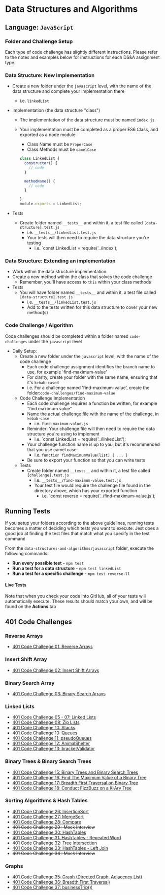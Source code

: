 # Data Structures and Algorithms

## Language: `JavaScript`

### Folder and Challenge Setup

Each type of code challenge has slightly different instructions. Please refer to the notes and examples below for instructions for each DS&A assignment type.

### Data Structure: New Implementation

- Create a new folder under the `javascript` level, with the name of the data structure and complete your implementation there
  - i.e. `linkedList`
- Implementation (the data structure "class")
  - The implementation of the data structure must be named `index.js`
  - Your implementation must be completed as a proper ES6 Class, and exported as a node module
    - Class Name must be `ProperCase`
    - Class Methods must be `camelCase`

    ```javascript
    class LinkedList {
      constructor() {
        // code
      }

      methodName() {
        // code
      }

    }
    module.exports = LinkedList;
    ```

- Tests
  - Create folder named `__tests__` and within it, a test file called `[data-structure].test.js`
    - i.e. `__tests__/linkedList.test.js`
    - Your tests will then need to require the data structure you're testing
      - i.e. `const LinkedList = require('../index');

### Data Structure: Extending an implementation

- Work within the data structure implementation
- Create a new method within the class that solves the code challenge
  - Remember, you'll have access to `this` within your class methods
- Tests
  - You will have folder named `__tests__` and within it, a test file called `[data-structure].test.js`
    - i.e. `__tests__/linkedList.test.js`
    - Add to the tests written for this data structure to cover your new method(s)

### Code Challenge / Algorithm

Code challenges should be completed within a folder named `code-challenges` under the `javascript` level

- Daily Setup:
  - Create a new folder under the `javascript` level, with the name of the code challenge
    - Each code challenge assignment identifies the branch name to use, for example 'find-maximum-value'
    - For clarity, create your folder with the same name, ensuring that it's `kebab-cased`
    - i.e. For a challenge named 'find-maximum-value', create the folder:`code-challenges/find-maximum-value`
  - Code Challenge Implementation
    - Each code challenge requires a function be written, for example "find maximum value"
    - Name the actual challenge file with the name of the challenge, in `kebab-case`
      - i.e. `find-maximum-value.js`
    - Reminder: Your challenge file will then need to require the data structure you're using to implement
      - i.e. `const LinkedList = require('../linkedList');
    - Your challenge function name is up to you, but it's recommended that you use camel case
      - i.e. `function findMaximumValue(list) { ... }`
    - Be sure to export your function so that you can write tests
  - Tests
    - Create folder named `__tests__` and within it, a test file called `[challenge].test.js`
      - i.e. `__tests__/find-maximum-value.test.js`
      - Your test file would require the challenge file found in the directory above, which has your exported function
        - i.e. `const reverse = require('../find-maximum-value.js');

## Running Tests

If you setup your folders according to the above guidelines, running tests becomes a matter of deciding which tests you want to execute.  Jest does a good job at finding the test files that match what you specify in the test command

From the `data-structures-and-algorithms/javascript` folder, execute the following commands:

- **Run every possible test** - `npm test`
- **Run a test for a data structure** - `npm test linkedList`
- **Run a test for a specific challenge** - `npm test reverse-ll`

#### Live Tests

Note that when you check your code into GitHub, all of your tests will automatically execute. These results should match your own, and will be found on the  **Actions** tab

## 401 Code Challenges

### Reverse Arrays
- [401 Code Challenge 01: Reverse Arrays](./reverseArrays/README.md)

### Insert Shift Array
- [401 Code Challenge 02: Insert Shift Arrays](./array-insert-shift/README.md)

### Binary Search Array
- [401 Code Challenge 03: Binary Search Arrays](./array-binary-search/README.md)

### Linked Lists
- [401 Code Challenge 05 - 07: Linked Lists](./401-code-challenges/linkedList/index.js)
- [401 Code Challenge 08: Zip Lists](./401-code-challenges/linkedList/zipLists.js)
- [401 Code Challenge 10: Stacks](./401-code-challenges/linkedList/stacks.js)
- [401 Code Challenge 10: Queues](./401-code-challenges/linkedList/queues.js)
- [401 Code Challenge 11: pseudoQueues](./401-code-challenges/linkedList/pseudoQueue.js)
- [401 Code Challenge 12: AnimalShelter](./401-code-challenges/linkedList/AnimalShelter.js)
- [401 Code Challenge 13: bracketValidator](./401-code-challenges/linkedList/bracketValidator.js)

### Binary Trees & Binary Search Trees
- [401 Code Challenge 15: Binary Trees and Binary Search Trees](./401-code-challenges/trees/binaryTree.js)
- [401 Code Challenge 16: Find The Maximum Value of a Binary Tree](./401-code-challenges/trees/binaryTree.js)
- [401 Code Challenge 17: Breadth First Traversal on Binary Tree](./401-code-challenges/trees/breadthFirst.js)
- [401 Code Challenge 18: Conduct FizzBuzz on a K-Ary Tree](./401-code-challenges/trees/kAryTree.js)

### Sorting Algorithms & Hash Tables
- [401 Code Challenge 26: InsertionSort](./401-code-challenges/sorting/insertion/insertion.js)
- [401 Code Challenge 27: MergeSort](./401-code-challenges/sorting/merge/merge.js)
- [401 Code Challenge 28: Compare](./401-code-challenges/sorting/comparisons/sort.js)
- ~~401 Code Challenge 29 : Mock Interview~~
- [401 Code Challenge 30: HashTables](./401-code-challenges/hash-tables/hashTable.js)
- [401 Code Challenge 31: HashTables - Repeated Word](./401-code-challenges/hash-tables/repeatedWord/repeatedWord.js)
- [401 Code Challenge 32: Tree Intersection](./401-code-challenges/treeIntersection/tree-intersection.js)
- [401 Code Challenge 33: HashTables - Left Join](./401-code-challenges/leftJoin/leftJoin.js)
- ~~401 Code Challenge 34 : Mock Interview~~

### Graphs
- [401 Code Challenge 35: Graph (Directed Graph, Adjacency List)](./401-code-challenges/graph/graph.js)
- [401 Code Challenge 36: Breadth First Traversal)](./401-code-challenges/graph/graph.js)
- [401 Code Challenge 37: businessTrip())](./401-code-challenges/graph/businessTrip/businessTrip.js)